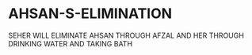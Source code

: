 # AHSAN-S-ELIMINATION
SEHER WILL ELIMINATE AHSAN THROUGH AFZAL AND HER THROUGH DRINKING WATER AND TAKING BATH
